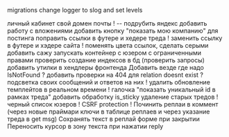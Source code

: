 migrations
change logger to slog and set levels

личный кабинет
свой домен почты ! -- подрубить яндекс
добавить работу с вложениями
добавить кнопку "показать мою компанию" для постинга
поправить ссылки в футере и хедере треда !
заменить ссылку в футере и хэдере сайта !
поменять цвета ссылок, сделать серыми
добавить сажу
запускать контейнер с юзером с ограниченными правами
проверить создание индексов в бд (проверить запросы)
добавить утилки в хендлеры фронтенда
Добавить везде где надо IsNotFound ?
добавить проверки на 404 для relation doesnt exist ?
подсветка своих сообщений и ответов на них !
удалить обновление темплейтов в реальном времени !
галочка "показать уникальный id в рамках треда"
добавить обработку is_sticky
удаление старых тредов !
черный список юзеров !
CSRF protection !
Починить реплаи в коммент (через новые праймари ключи в таблице реплаев и через указание треда в get msg)
Сохранять текст в реплай форме при закрытии
Переносить курсор в зону текста при нажатии reply